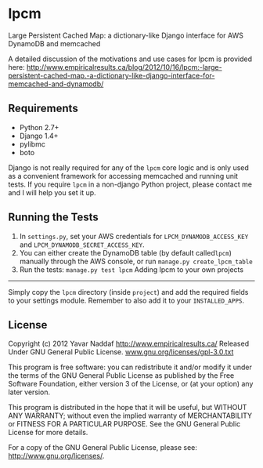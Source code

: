 lpcm
====

Large Persistent Cached Map: a dictionary-like Django interface for AWS DynamoDB and memcached 

A detailed discussion of the motivations and use cases for lpcm is provided here:
http://www.empiricalresults.ca/blog/2012/10/16/lpcm:-large-persistent-cached-map.-a-dictionary-like-django-interface-for-memcached-and-dynamodb/

Requirements
------------
* Python 2.7+
* Django 1.4+
* pylibmc
* boto

Django is not really required for any of the `lpcm` core logic and is only used as
a convenient framework for accessing memcached and running unit tests.
If you require `lpcm` in a non-django Python project, please contact me and
I will help you set it up.

Running the Tests
-----------------
1. In `settings.py`, set your AWS credentials for `LPCM_DYNAMODB_ACCESS_KEY`
and `LPCM_DYNAMODB_SECRET_ACCESS_KEY`.
2. You can either create the DynamoDB table (by default called`lpcm`) manually through the AWS console, or run
`manage.py create_lpcm_table`
3. Run the tests:
`manage.py test lpcm`
Adding lpcm to your own projects
--------------------------------
Simply copy the `lpcm` directory (inside `project`) and add the required fields to
your settings module. Remember to also add it to your `INSTALLED_APPS`.


License
-------
Copyright (c) 2012 Yavar Naddaf http://www.empiricalresults.ca/
Released Under GNU General Public License. www.gnu.org/licenses/gpl-3.0.txt

This program is free software: you can redistribute it and/or modify
it under the terms of the GNU General Public License as published by
the Free Software Foundation, either version 3 of the License, or
(at your option) any later version.

This program is distributed in the hope that it will be useful,
but WITHOUT ANY WARRANTY; without even the implied warranty of
MERCHANTABILITY or FITNESS FOR A PARTICULAR PURPOSE.  See the
GNU General Public License for more details.

For a copy of the GNU General Public License, please see:
<http://www.gnu.org/licenses/>.
